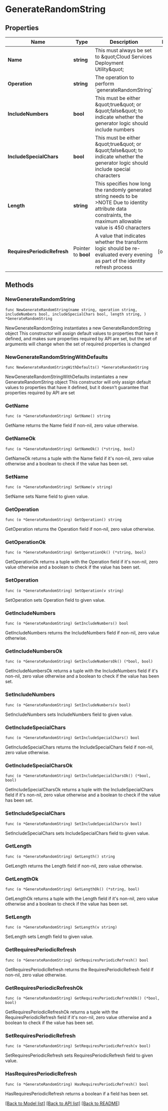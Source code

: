 # GenerateRandomString

## Properties

Name | Type | Description | Notes
------------ | ------------- | ------------- | -------------
**Name** | **string** | This must always be set to \&quot;Cloud Services Deployment Utility\&quot; | 
**Operation** | **string** | The operation to perform &#x60;generateRandomString&#x60; | 
**IncludeNumbers** | **bool** | This must be either \&quot;true\&quot; or \&quot;false\&quot; to indicate whether the generator logic should include numbers | 
**IncludeSpecialChars** | **bool** | This must be either \&quot;true\&quot; or \&quot;false\&quot; to indicate whether the generator logic should include special characters | 
**Length** | **string** | This specifies how long the randomly generated string needs to be   &gt;NOTE Due to identity attribute data constraints, the maximum allowable value is 450 characters  | 
**RequiresPeriodicRefresh** | Pointer to **bool** | A value that indicates whether the transform logic should be re-evaluated every evening as part of the identity refresh process | [optional] 

## Methods

### NewGenerateRandomString

`func NewGenerateRandomString(name string, operation string, includeNumbers bool, includeSpecialChars bool, length string, ) *GenerateRandomString`

NewGenerateRandomString instantiates a new GenerateRandomString object
This constructor will assign default values to properties that have it defined,
and makes sure properties required by API are set, but the set of arguments
will change when the set of required properties is changed

### NewGenerateRandomStringWithDefaults

`func NewGenerateRandomStringWithDefaults() *GenerateRandomString`

NewGenerateRandomStringWithDefaults instantiates a new GenerateRandomString object
This constructor will only assign default values to properties that have it defined,
but it doesn't guarantee that properties required by API are set

### GetName

`func (o *GenerateRandomString) GetName() string`

GetName returns the Name field if non-nil, zero value otherwise.

### GetNameOk

`func (o *GenerateRandomString) GetNameOk() (*string, bool)`

GetNameOk returns a tuple with the Name field if it's non-nil, zero value otherwise
and a boolean to check if the value has been set.

### SetName

`func (o *GenerateRandomString) SetName(v string)`

SetName sets Name field to given value.


### GetOperation

`func (o *GenerateRandomString) GetOperation() string`

GetOperation returns the Operation field if non-nil, zero value otherwise.

### GetOperationOk

`func (o *GenerateRandomString) GetOperationOk() (*string, bool)`

GetOperationOk returns a tuple with the Operation field if it's non-nil, zero value otherwise
and a boolean to check if the value has been set.

### SetOperation

`func (o *GenerateRandomString) SetOperation(v string)`

SetOperation sets Operation field to given value.


### GetIncludeNumbers

`func (o *GenerateRandomString) GetIncludeNumbers() bool`

GetIncludeNumbers returns the IncludeNumbers field if non-nil, zero value otherwise.

### GetIncludeNumbersOk

`func (o *GenerateRandomString) GetIncludeNumbersOk() (*bool, bool)`

GetIncludeNumbersOk returns a tuple with the IncludeNumbers field if it's non-nil, zero value otherwise
and a boolean to check if the value has been set.

### SetIncludeNumbers

`func (o *GenerateRandomString) SetIncludeNumbers(v bool)`

SetIncludeNumbers sets IncludeNumbers field to given value.


### GetIncludeSpecialChars

`func (o *GenerateRandomString) GetIncludeSpecialChars() bool`

GetIncludeSpecialChars returns the IncludeSpecialChars field if non-nil, zero value otherwise.

### GetIncludeSpecialCharsOk

`func (o *GenerateRandomString) GetIncludeSpecialCharsOk() (*bool, bool)`

GetIncludeSpecialCharsOk returns a tuple with the IncludeSpecialChars field if it's non-nil, zero value otherwise
and a boolean to check if the value has been set.

### SetIncludeSpecialChars

`func (o *GenerateRandomString) SetIncludeSpecialChars(v bool)`

SetIncludeSpecialChars sets IncludeSpecialChars field to given value.


### GetLength

`func (o *GenerateRandomString) GetLength() string`

GetLength returns the Length field if non-nil, zero value otherwise.

### GetLengthOk

`func (o *GenerateRandomString) GetLengthOk() (*string, bool)`

GetLengthOk returns a tuple with the Length field if it's non-nil, zero value otherwise
and a boolean to check if the value has been set.

### SetLength

`func (o *GenerateRandomString) SetLength(v string)`

SetLength sets Length field to given value.


### GetRequiresPeriodicRefresh

`func (o *GenerateRandomString) GetRequiresPeriodicRefresh() bool`

GetRequiresPeriodicRefresh returns the RequiresPeriodicRefresh field if non-nil, zero value otherwise.

### GetRequiresPeriodicRefreshOk

`func (o *GenerateRandomString) GetRequiresPeriodicRefreshOk() (*bool, bool)`

GetRequiresPeriodicRefreshOk returns a tuple with the RequiresPeriodicRefresh field if it's non-nil, zero value otherwise
and a boolean to check if the value has been set.

### SetRequiresPeriodicRefresh

`func (o *GenerateRandomString) SetRequiresPeriodicRefresh(v bool)`

SetRequiresPeriodicRefresh sets RequiresPeriodicRefresh field to given value.

### HasRequiresPeriodicRefresh

`func (o *GenerateRandomString) HasRequiresPeriodicRefresh() bool`

HasRequiresPeriodicRefresh returns a boolean if a field has been set.


[[Back to Model list]](../README.md#documentation-for-models) [[Back to API list]](../README.md#documentation-for-api-endpoints) [[Back to README]](../README.md)


